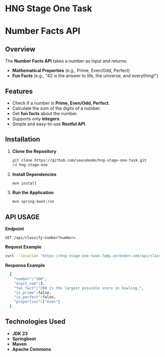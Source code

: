 # HNG Stage One Task

# Number Facts API

## Overview
The **Number Facts API** takes a number as input and returns:
- **Mathematical Properties** (e.g., Prime, Even/Odd, Perfect)
- **Fun Facts** (e.g., "42 is the answer to life, the universe, and everything!")

## Features
- Check if a number is **Prime, Even/Odd, Perfect**.
- Calculate the sum of the digits of a number.
- Get **fun facts** about the number.
- Supports only **integers**.
- Simple and easy-to-use **Restful API**.

## Installation
1. **Clone the Repository**
   ```sh
   git clone https://github.com/saucekode/hng-stage-one-task.git
   cd hng-stage-one

2. **Install Dependencies**
    ```sh
    mvn install

3. **Run the Application**
    ```sh
    mvn spring-boot:run

## API USAGE

**Endpoint**

    GET /api/classify-number?number=

**Request Example**
  ```sh
  curl --location 'https://hng-stage-one-task-7qdp.onrender.com/api/classify-number?number=300'
  ```
**Response Example**
  ```sh
    {
      "number":"300",
      "digit_sum":3,
      "fun_fact":"300 is the largest possible score in bowling.",
      "is_prime":false,
      "is_perfect":false,
      "properties":["even"]
    }
  ```

## Technologies Used

 - **JDK 23**
 - **Springboot**
 - **Maven**
 - **Apache Commons**


